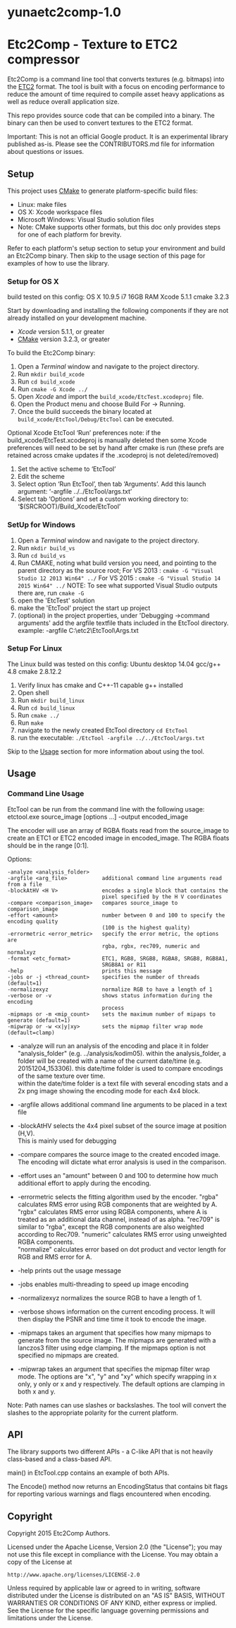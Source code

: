 # yunaetc2comp-1.0
# Etc2Comp - Texture to ETC2 compressor

Etc2Comp is a command line tool that converts textures (e.g. bitmaps)
into the [ETC2](https://en.wikipedia.org/wiki/Ericsson_Texture_Compression)
format. The tool is built with a focus on encoding performance
to reduce the amount of time required to compile asset heavy applications as
well as reduce overall application size.

This repo provides source code that can be compiled into a binary. The
binary can then be used to convert textures to the ETC2 format.

Important: This is not an official Google product. It is an experimental
library published as-is. Please see the CONTRIBUTORS.md file for information
about questions or issues.

## Setup
This project uses [CMake](https://cmake.org/) to generate platform-specific
build files:
 - Linux: make files
 - OS X: Xcode workspace files
 - Microsoft Windows: Visual Studio solution files
 - Note: CMake supports other formats, but this doc only provides steps for
 one of each platform for brevity.

Refer to each platform's setup section to setup your environment and build
an Etc2Comp binary. Then skip to the usage section of this page for examples
of how to use the library.

### Setup for OS X
 build tested on this config:
  OS X 10.9.5 i7 16GB RAM
  Xcode 5.1.1
  cmake 3.2.3
  
Start by downloading and installing the following components if they are not
already installed on your development machine.
 - *Xcode* version 5.1.1, or greater
 - [CMake](https://cmake.org/download/) version 3.2.3, or greater

To build the Etc2Comp binary:
 1. Open a *Terminal* window and navigate to the project directory.
 1. Run `mkdir build_xcode`
 1. Run `cd build_xcode`
 1. Run `cmake -G Xcode ../`
 1. Open *Xcode* and import the `build_xcode/EtcTest.xcodeproj` file.
 1. Open the Product menu and choose Build For -> Running.
 1. Once the build succeeds the binary located at `build_xcode/EtcTool/Debug/EtcTool`
can be executed.

Optional
Xcode EtcTool ‘Run’ preferences
note: if the build_xcode/EtcTest.xcodeproj is manually deleted then some Xcode preferences 
will need to be set by hand after cmake is run (these prefs are retained across 
cmake updates if the .xcodeproj is not deleted/removed)

1. Set the active scheme to ‘EtcTool’
1. Edit the scheme
1. Select option ‘Run EtcTool’, then tab ‘Arguments’. 
Add this launch argument: ‘-argfile ../../EtcTool/args.txt’
1. Select tab ‘Options’ and set a custom working directory to: ‘$(SRCROOT)/Build_Xcode/EtcTool’

### SetUp for Windows

1. Open a *Terminal* window and navigate to the project directory.
1. Run `mkdir build_vs`
1. Run `cd build_vs`
1. Run CMAKE, noting what build version you need, and pointing to the parent directory as the source root; 
  For VS 2013 : `cmake -G "Visual Studio 12 2013 Win64" ../`
  For VS 2015 : `cmake -G "Visual Studio 14 2015 Win64" ../`
  NOTE: To see what supported Visual Studio outputs there are, run `cmake -G`
1. open the 'EtcTest' solution
1. make the 'EtcTool' project the start up project 
1. (optional) in the project properties, under 'Debugging ->command arguments' 
add the argfile textfile thats included in the EtcTool directory. 
example: -argfile C:\etc2\EtcTool\Args.txt

### Setup For Linux
The Linux build was tested on this config:
  Ubuntu desktop 14.04
  gcc/g++ 4.8
  cmake 2.8.12.2

1. Verify linux has cmake and C++-11 capable g++ installed
1. Open shell
1. Run `mkdir build_linux`
1. Run `cd build_linux`
1. Run `cmake ../`
1. Run `make`
1. navigate to the newly created EtcTool directory `cd EtcTool`
1. run the executable: `./EtcTool -argfile ../../EtcTool/args.txt`

Skip to the <a href="#usage">Usage</a> section for more information about using the
tool.

## Usage

### Command Line Usage
EtcTool can be run from the command line with the following usage:
    etctool.exe source_image [options ...] -output encoded_image

The encoder will use an array of RGBA floats read from the source_image to create 
an ETC1 or ETC2 encoded image in encoded_image.  The RGBA floats should be in the 
range [0:1].

Options:

    -analyze <analysis_folder>
    -argfile <arg_file>           additional command line arguments read from a file
    -blockAtHV <H V>              encodes a single block that contains the
                                  pixel specified by the H V coordinates
    -compare <comparison_image>   compares source_image to comparison_image
    -effort <amount>              number between 0 and 100 to specify the encoding quality 
                                  (100 is the highest quality)
    -errormetric <error_metric>   specify the error metric, the options are
                                  rgba, rgbx, rec709, numeric and normalxyz
    -format <etc_format>          ETC1, RGB8, SRGB8, RGBA8, SRGB8, RGB8A1,
                                  SRGB8A1 or R11
    -help                         prints this message
    -jobs or -j <thread_count>    specifies the number of threads (default=1)
    -normalizexyz                 normalize RGB to have a length of 1
    -verbose or -v                shows status information during the encoding
                                  process
	-mipmaps or -m <mip_count>    sets the maximum number of mipaps to generate (default=1)
	-mipwrap or -w <x|y|xy>       sets the mipmap filter wrap mode (default=clamp)

* -analyze will run an analysis of the encoding and place it in folder 
"analysis_folder" (e.g. ../analysis/kodim05).  within the analysis_folder, a folder 
will be created with a name of the current date/time (e.g. 20151204_153306).  this 
date/time folder is used to compare encodings of the same texture over time.  
within the date/time folder is a text file with several encoding stats and a 2x png 
image showing the encoding mode for each 4x4 block.

* -argfile allows additional command line arguments to be placed in a text file

* -blockAtHV selects the 4x4 pixel subset of the source image at position (H,V).  
This is mainly used for debugging

* -compare compares the source image to the created encoded image. The encoding
will dictate what error analysis is used in the comparison.

* -effort uses an "amount" between 0 and 100 to determine how much additional effort 
to apply during the encoding.

* -errormetric selects the fitting algorithm used by the encoder.  "rgba" calculates 
RMS error using RGB components that are weighted by A.  "rgbx" calculates RMS error 
using RGBA components, where A is treated as an additional data channel, instead of 
as alpha.  "rec709" is similar to "rgba", except the RGB components are also weighted 
according to Rec709.  "numeric" calculates RMS error using unweighted RGBA components.  
"normalize" calculates error based on dot product and vector length for RGB and RMS 
error for A.

* -help prints out the usage message

* -jobs enables multi-threading to speed up image encoding

* -normalizexyz normalizes the source RGB to have a length of 1.

* -verbose shows information on the current encoding process. It will then display the 
PSNR and time time it took to encode the image.

* -mipmaps takes an argument that specifies how many mipmaps to generate from the 
source image.  The mipmaps are generated with a lanczos3 filter using edge clamping.
If the mipmaps option is not specified no mipmaps are created.

* -mipwrap takes an argument that specifies the mipmap filter wrap mode.  The options 
are "x", "y" and "xy" which specify wrapping in x only, y only or x and y respectively.
The default options are clamping in both x and y.

Note: Path names can use slashes or backslashes.  The tool will convert the 
slashes to the appropriate polarity for the current platform.


## API

The library supports two different APIs - a C-like API that is not heavily 
class-based and a class-based API.

main() in EtcTool.cpp contains an example of both APIs.

The Encode() method now returns an EncodingStatus that contains bit flags for
reporting various warnings and flags encountered when encoding.


## Copyright
Copyright 2015 Etc2Comp Authors.

Licensed under the Apache License, Version 2.0 (the "License");
you may not use this file except in compliance with the License.
You may obtain a copy of the License at

    http://www.apache.org/licenses/LICENSE-2.0

Unless required by applicable law or agreed to in writing, software
distributed under the License is distributed on an "AS IS" BASIS,
WITHOUT WARRANTIES OR CONDITIONS OF ANY KIND, either express or implied.
See the License for the specific language governing permissions and
limitations under the License.
